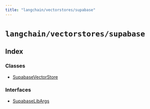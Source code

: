 ```yaml
---
title: "langchain/vectorstores/supabase"
---
```


# `langchain/vectorstores/supabase`

## Index

### Classes

- [SupabaseVectorStore](classes/SupabaseVectorStore.md)

### Interfaces

- [SupabaseLibArgs](interfaces/SupabaseLibArgs.md)
